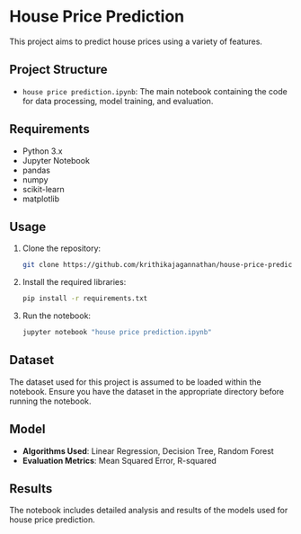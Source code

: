 # House Price Prediction

This project aims to predict house prices using a variety of features.

## Project Structure

- `house price prediction.ipynb`: The main notebook containing the code for data processing, model training, and evaluation.

## Requirements

- Python 3.x
- Jupyter Notebook
- pandas
- numpy
- scikit-learn
- matplotlib

## Usage

1. Clone the repository:
    ```bash
    git clone https://github.com/krithikajagannathan/house-price-prediction.git
    ```
2. Install the required libraries:
    ```bash
    pip install -r requirements.txt
    ```
3. Run the notebook:
    ```bash
    jupyter notebook "house price prediction.ipynb"
    ```

## Dataset

The dataset used for this project is assumed to be loaded within the notebook. Ensure you have the dataset in the appropriate directory before running the notebook.

## Model

- **Algorithms Used**: Linear Regression, Decision Tree, Random Forest
- **Evaluation Metrics**: Mean Squared Error, R-squared

## Results

The notebook includes detailed analysis and results of the models used for house price prediction.
